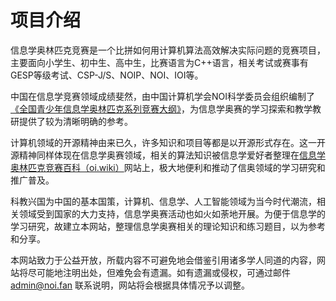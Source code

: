 # 项目介绍

信息学奥林匹克竞赛是一个比拼如何用计算机算法高效解决实际问题的竞赛项目，主要面向小学生、初中生、高中生，比赛语言为C++语言，相关考试或赛事有GESP等级考试、CSP-J/S、NOIP、NOI、IOI等。

中国在信息学竞赛领域成绩斐然，由中国计算机学会NOI科学委员会组织编制了[《全国青少年信息学奥林匹克系列竞赛大纲》](https://www.noi.cn/xw/2025-04-18/841584.shtml)，为信息学奥赛的学习探索和教学教研提供了较为清晰明确的参考。

计算机领域的开源精神由来已久，许多知识和项目等都是以开源形式存在。这一开源精神同样体现在信息学奥赛领域，相关的算法知识被信息学爱好者整理在[信息学奥林匹克竞赛百科（oi.wiki）](https://oi.wiki/)网站上，极大地便利和推动了信奥领域的学习研究和推广普及。

科教兴国为中国的基本国策，计算机、信息学、人工智能领域为当今时代潮流，相关领域受到国家的大力支持，信息学奥赛活动也如火如荼地开展。为便于信息学的学习研究，故建立本网站，整理信息学奥赛相关的理论知识和练习题目，以为参考和分享。

本网站致力于公益开放，所载内容不可避免地会借鉴引用诸多学人同道的内容，网站将尽可能地注明出处，但难免会有遗漏。如有遗漏或侵权，可通过邮件 admin@noi.fan 联系说明，网站将会根据具体情况予以调整。